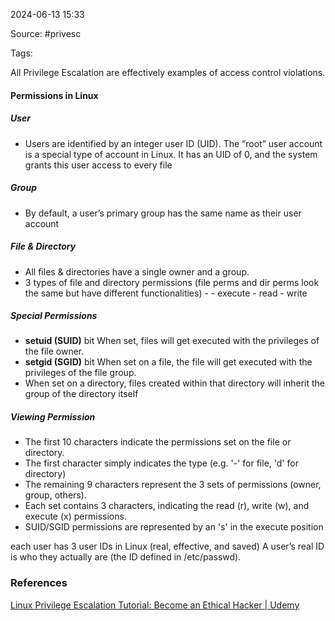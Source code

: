 
2024-06-13 15:33

Source: #privesc 

Tags: 

All Privilege Escalation are effectively examples of access control violations.
#### Permissions in Linux
##### User 
- Users are identified by an integer user ID (UID). The “root” user account is a special type of account in Linux. It has an UID of 0, and the system grants this user access to every file
##### Group
- By default, a user’s primary group has the same name as their user account
##### File & Directory  
- All files & directories have a single owner and a group.
- 3 types of file and directory permissions (file perms and dir perms look the same but have different functionalities) - 
		- execute
		- read
		- write 
##### Special Permissions
- **setuid (SUID)** bit When set, files will get executed with the privileges of the file owner.
- **setgid (SGID)** bit When set on a file, the file will get executed with the privileges of the file group. 
- When set on a directory, files created within that directory will inherit the group of the directory itself
##### Viewing Permission
- The first 10 characters indicate the permissions set on the file or directory.
- The first character simply indicates the type (e.g. '-' for file, 'd' for directory)
- The remaining 9 characters represent the 3 sets of permissions (owner, group, others).
- Each set contains 3 characters, indicating the read (r), write (w), and execute (x) permissions. 
- SUID/SGID permissions are represented by an 's' in the execute position

each user has 3 user IDs in Linux (real, effective, and saved)
A user’s real ID is who they actually are (the ID defined in /etc/passwd).


### References

[Linux Privilege Escalation Tutorial: Become an Ethical Hacker | Udemy](https://www.udemy.com/course/linux-privilege-escalation/)